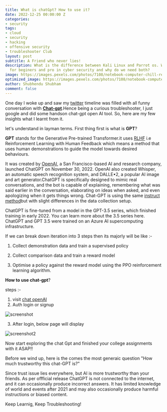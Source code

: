 ```yaml
---
title: What is chatGpt? How to use it?
date: 2022-12-25 00:00:00 Z
categories:
- security
tags:
- cloud
- security
- hacking
- offensive security
- troubleshooter Club
layout: post
subtitle: A Friend who never lies!
description: What is the difference between Kali Linux and Parrot os. Which is good
  for beginers and pro in cyber security and why do we need both?
image: https://images.pexels.com/photos/7108/notebook-computer-chill-relax.jpg?auto=compress&cs=tinysrgb&w=1260&h=750&dpr=1
optimized_image: https://images.pexels.com/photos/7108/notebook-computer-chill-relax.jpg?auto=compress&cs=tinysrgb&w=1260&h=750&dpr=1
author: Shubhendu Shubham
comment: false
---
```


One day I woke up and saw my [twitter](https://twitter.com/myselfshubhendu) timeline was filled with all funny conversation with [**Chat-gpt**]().Hence being a curious troubleshooter, I just google and did some handson chat-gpt open AI tool. So, here are my few insights what I learnt from it.

let's understand in layman terms. First thing first is what is **GPT**? 

**GPT** stands for the Generative Pre-trained Transformer.it uses [RLHF](https://huggingface.co/blog/rlhf) i.e Reinforcement Learning with Human Feedback  which means a method that uses human demonstrations to guide the model towards desired behaviours.

It was created by [OpenAI](https://openai.com), a San Francisco-based AI and research company, launched ChatGPT on November 30, 2022. OpenAI also created Whisper, an automatic speech recognition system, and DALLE•2, a popular AI image and art generator.ChatGPT is specifically designed to mimic real conversations, and the bot is capable of explaining, remembering what was said earlier in the conversation, elaborating on ideas when asked, and even apologizing when it gets things wrong. Chat-GPT is using the same [instruct method](https://openai.com/blog/instruction-following/)but with slight differences in the data collection setup.

ChatGPT is fine-tuned from a model in the GPT-3.5 series, which finished training in early 2022. You can learn more about the 3.5 series here. ChatGPT and GPT 3.5 were trained on an Azure AI supercomputing infrastructure.

If we can break down iteration into 3 steps then its majorly will be like :- 

1. Collect demonstration data and train a supervised policy 

2. Collect comparison data and train a reward model

3. Optimise a policy against the reward model using the PPO reinforcement learning algorithm.

**How to use chat-gpt**?


steps :- 

1. visit [chat openAI](https://chat.openai.com/)
2. Auth login or signup 

![screenshot](https://res.cloudinary.com/hugs4bugs/image/upload/v1671909453/linux/chat_a5nodg.png)

3. After login, below page will display

![screenshot2](https://res.cloudinary.com/hugs4bugs/image/upload/v1671909578/linux/c2_b6kk1d.png)

Now start exploring the chat Gpt and finished your college assignments with it ASAP!!

Before we wind up, here is the comes the most generaic question "How much trustworthy this chat-GPT is?"

Since trust issue lies everywhere, but AI is more trustworthy than your friends. As per offficial release 
ChatGPT is not connected to the internet, and it can occasionally produce incorrect answers. It has limited knowledge of world and events after 2021 and may also occasionally produce harmful instructions or biased content.


Keep Learnig, Keep Troubleshooting!
